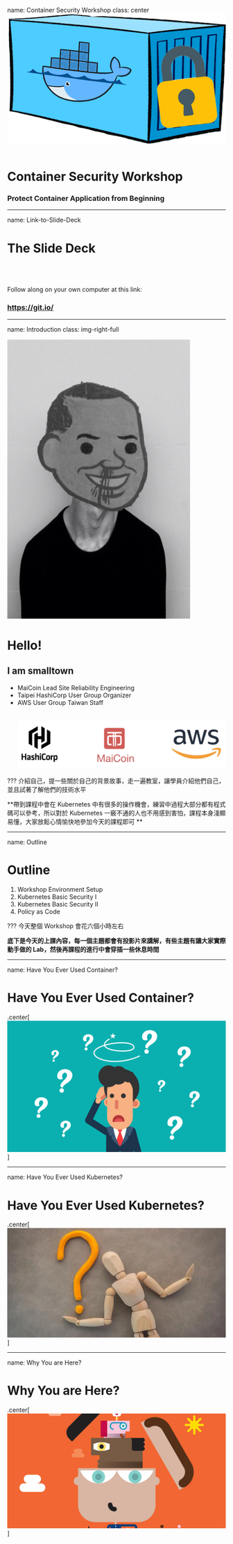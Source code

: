 name: Container Security Workshop
class: center
![:scale 60%](images/intro/cover.png)
<br><br>
# Container Security Workshop
### Protect Container Application from Beginning

---
name: Link-to-Slide-Deck
# The Slide Deck
<br><br><br>
Follow along on your own computer at this link:

### <https://git.io/>

---
name: Introduction
class: img-right-full

![](images/intro/profile.png)

# Hello!
## I am smalltown
  - MaiCoin Lead Site Reliability Engineering
  - Taipei HashiCorp User Group Organizer
  - AWS User Group Taiwan Staff
<br><br><br>
![:scale 100%](images/intro/profile-org.png)


???
介紹自己，提一些關於自己的背景故事，走一遍教室，讓學員介紹他們自己，並且試著了解他們的技術水平

 **帶到課程中會在 Kubernetes 中有很多的操作機會，練習中過程大部分都有程式碼可以參考，所以對於 Kubernetes 一竅不通的人也不用感到害怕，課程本身淺顯易懂，大家放鬆心情愉快地參加今天的課程即可
**

---
name: Outline
# Outline

1. Workshop Environment Setup<br>
2. Kubernetes Basic Security I<br>
3. Kubernetes Basic Security II<br>
4. Policy as Code<br>

???
今天整個 Workshop 會花六個小時左右

**底下是今天的上課內容，每一個主題都會有投影片來講解，有些主題有讓大家實際動手做的 Lab，然後再課程的進行中會穿插一些休息時間**

---
name: Have You Ever Used Container?
# Have You Ever Used Container?

.center[![:scale 60%](images/intro/using-container-question.png)]

---
name: Have You Ever Used Kubernetes?
# Have You Ever Used Kubernetes?

.center[![:scale 60%](images/intro/k8s-question.png)]

---
name: Why You are Here?
# Why You are Here?

.center[![:scale 60%](images/intro/why-you-here.png)]